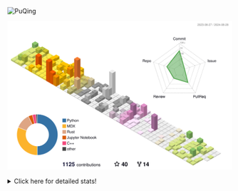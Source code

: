 ![PuQing](https://user-images.githubusercontent.com/27223114/171565019-9a56fae6-b08b-421f-99db-7e830da42371.png)

![](./profile-3d-contrib/profile-season-animate.svg)

<details>
<summary>Click here for detailed stats!</summary>

<!--START_SECTION:waka-->
![Lines of code](https://img.shields.io/badge/From%20Hello%20World%20I%27ve%20Written-1.4%20million%20lines%20of%20code-blue)

**🐱 My GitHub Data** 

> 📦 401.4 kB Used in GitHub's Storage 
 > 
> 🏆 480 Contributions in the Year 2024
 > 
> 🚫 Not Opted to Hire
 > 
> 📜 54 Public Repositories 
 > 
> 🔑 29 Private Repositories 
 > 
**I'm an Early 🐤** 

```text
🌞 Morning                503 commits         ██░░░░░░░░░░░░░░░░░░░░░░░   06.42 % 
🌆 Daytime                3545 commits        ███████████░░░░░░░░░░░░░░   45.23 % 
🌃 Evening                1771 commits        ██████░░░░░░░░░░░░░░░░░░░   22.60 % 
🌙 Night                  2019 commits        ██████░░░░░░░░░░░░░░░░░░░   25.76 % 
```


📊 **This Week I Spent My Time On** 

```text
💬 Programming Languages: 
Python                   8 hrs 22 mins       ███████░░░░░░░░░░░░░░░░░░   26.72 % 
Browsing                 6 hrs 39 mins       █████░░░░░░░░░░░░░░░░░░░░   21.20 % 
GitHubing                4 hrs 51 mins       ████░░░░░░░░░░░░░░░░░░░░░   15.48 % 
TypeScript               4 hrs 25 mins       ████░░░░░░░░░░░░░░░░░░░░░   14.13 % 
Fish Touching            1 hr 56 mins        ██░░░░░░░░░░░░░░░░░░░░░░░   06.20 % 

🔥 Editors: 
Chrome                   16 hrs 4 mins       █████████████░░░░░░░░░░░░   51.25 % 
VS Code                  15 hrs 7 mins       ████████████░░░░░░░░░░░░░   48.18 % 
fish                     10 mins             ░░░░░░░░░░░░░░░░░░░░░░░░░   00.58 % 

💻 Operating System: 
Mac                      16 hrs 15 mins      █████████████░░░░░░░░░░░░   51.82 % 
WSL                      8 hrs 54 mins       ███████░░░░░░░░░░░░░░░░░░   28.37 % 
Windows                  4 hrs 30 mins       ████░░░░░░░░░░░░░░░░░░░░░   14.37 % 
Linux                    1 hr 42 mins        █░░░░░░░░░░░░░░░░░░░░░░░░   05.43 % 
```


<!--END_SECTION:waka-->
</details>
